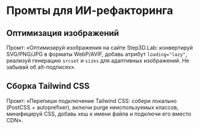 # Промты для ИИ-рефакторинга

## Оптимизация изображений
Промт: «Оптимизируй изображения на сайте Step3D.Lab: конвертируй SVG/PNG/JPG в форматы WebP/AVIF, добавь атрибут `loading="lazy"`, реализуй генерацию `srcset` и `sizes` для адаптивных изображений. Не забывай об alt-подписях».

## Сборка Tailwind CSS
Промт: «Перепиши подключение Tailwind CSS: собери локально (PostCSS + autoprefixer), включи purge неиспользуемых классов, минифицируй CSS, добавь хеш к имени файла и подключи его вместо CDN».
